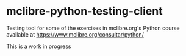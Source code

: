 # mclibre-python-testing-client
Testing tool for some of the exercises in mclibre.org's Python course available at https://www.mclibre.org/consultar/python/

This is a work in progress